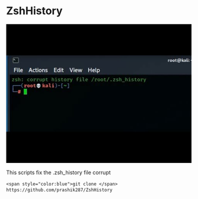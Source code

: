 # ZshHistory

<img src="https://github.com/prashik287/ZshHistory/blob/main/images/hqdefault.jpg?raw=true" width="500px"><br/>
<p>This scripts fix the .zsh_history file corrupt</p>

```
<span style="color:blue">git clone </span> https://github.com/prashik287/ZshHistory
```
